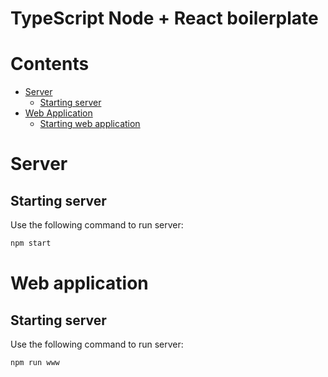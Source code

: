 # TypeScript Node + React boilerplate

# Contents
* [Server](#server)
    * [Starting server](#starting-server)
* [Web Application](#web-app)
    * [Starting web application](#starting-web-app)

# Server <a id="server"></a>

## Starting server <a id="starting-server"></a>
Use the following command to run server:
```bash
npm start
```

# Web application <a id="web-app"></a>

## Starting server <a id="starting-web-app"></a>
Use the following command to run server:
```bash
npm run www
```
